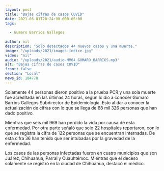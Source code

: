```yaml
---
layout: post
title: "Bajas cifras de casos COVID"
date: 2021-06-01T20:24:00.000-06:00
tags:
  
  - Gumaro Barrios Gallegos
  
author: nil
description: "Solo detectados 44 nuevos casos y una muerte."
image: "/uploads/2021/images-índice.jpg"
video: "nil"
audio: "/uploads/2021/audio-MM04_GUMARO_BARRIOS.mp3"
alt: "Bajas cifras de casos COVID"
front: false
section: "Local"
news_id: 184778
---
```


Solamente 44 personas dieron positivo a la prueba PCR y una sola muerte fue acreditada en las últimas 24 horas, según lo dio a conocer Gumaro Barrios Gallegos Subdirector de Epidemiología. Esto al dar a conocer la actualización de cifras con lo que se llega de 68 mil 326 personas que han dado positivo. 

Mientras que seis mil 969 han perdido la vida por causa de esta enfermedad. Por otra parte señaló que solo 22 hospitales reportaron, con lo que se registra la cifra de 122 personas que se encuentran internadas. De esta cifra 36 han tenido que ser intubadas por la gravedad de la enfermedad.

Los casos de las personas infectadas fueron en cuatro municipios que son Juárez, Chihuahua, Parral y Cuauhtémoc. Mientras que el deceso solamente se registró en la ciudad de Chihuahua, destacó el médico.
